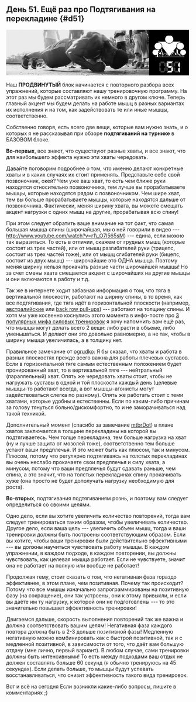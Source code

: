 ## День 51. Ещё раз про Подтягивания на перекладине {#d51}

![](src/img/51.jpg)

Наш **ПРОДВИНУТЫЙ** блок начинается с повторного разбора всех упражнений, которые составляют нашу тренировочную программу. На этот раз мы будем рассматривать их немного в другом ключе. Теперь главный акцент мы будем делать на работе мышц в разных вариантах их исполнения и на том, как задействовать те или иные мышцы, соответственно. 

Собственно говоря, есть всего две вещи, которые вам нужно знать, и о которых я не рассказывал при обзоре **подтягиваний на турнике** в БАЗОВОМ блоке. 

**Во-первых**, все знают, что существуют разные хваты, и все знают, что для наибольшего эффекта нужно эти хваты чередовать. 

Давайте поговорим подробнее о том, что именно делают конкретные хваты и в каких случаях их стоит применять. Представьте себе свой позвоночник, окей? Чем уже ваш хват, то есть чем ближе руки находятся относительно позвоночника, тем лучше вы прорабатываете мышцы, которые находятся рядом с позвоночником. Чем шире хват, тем вы больше прорабатываете мышцы, которые находятся дальше от позвоночника. Фактически, меняя ширину хвата, вы можете смещать акцент нагрузки с одних мышц на другие, прорабатывая всю спину! 

При этом следует обратить ваше внимание на тот факт, что самая большая мышца спины (широчайшая, мы о ней говорили в видео --- http://www.youtube.com/watch?v=r1\_O7l565sM) --- едина, если можно так выразиться. То есть в отличии, скажем от грудных мышц (которые состоят из трех частей), или от мышц разгибателей руки (трицепс, состоит из трех частей тоже), или от мышц сгибателей руки (бицепс, состоит из двух мышц) --- широчайшие это ОДНА мышца. Поэтому меняя ширину нельзя прокачать разные части широчайшей мышцы! Но за счет смены хвата смещается акцент с широчайших на другие мышцы и они включаются в работу и т.д. 

Так же в интернете ходит забавная информация о том, что тяга в вертикальной плоскости, работают на ширину спины, в то время, как все подтягивания, где тяга идёт в горизонтальной плоскости (например, [австралийские](http://www.youtube.com/watch?v=IJpXN3_y9B4) или [back row pull-ups](http://www.youtube.com/watch?v=zJKP_DGhqVg)) --- работают на толщину спины. И хотя мы уже косвенно коснулись этого момента в инфо-посте про [3 популярных мифа силовых тренировок](http://workout.su/forum_thread/4028) я хочу напомнить вам ещё раз, что мышцы могут делать всего 2 вещи: либо расти в объеме, либо уменьшаться. И делают они это довольно равномерно, а не так, чтобы в ширину мышца увеличилась, а в толщину нет. 

Правильное замечание от [ogrudko](http://workout.su/user/11479): Я бы сказал, что хваты и работа в разных плоскостях прежде всего важна для работы плечевых суставов. Если в горизонтальной тяге самым естественным положением будет пронированный хват, то в вертикальной тяге --- нейтральный (параллельный) хват. Опять же чередовать хваты стоит, чтобы не нагружать суставы в одной и той плоскости каждый день (целевые мышцы-то работают всегда, а вот мышцы-агонисты могут задействоваться слегка по разному). Опять же работать стоит с теми хватами, которые удобны и естественны. Если по каким-либо причинам за голову тянуться больно/дискомфортно, то и не заморачиваться над такой техникой. 

Дополнительный момент (спасибо за замечание [mtbrDot](http://workout.su/user/12254)) в плане хватов заключается в толщине перекладины на которой вы подтягиваетесь. Чем толще перекладина, тем больше нагрузка на хват (ну и лучше защита от мозолей тоже), соответственно тем больше устают ваши предплечья. И это может быть как плюсом, так и минусом. Плюсом, потому что регулярно подтягиваясь на толстых перекладинах вы очень неслабо прокачаете свои предплечья и силу хвата, а минусом, потому что ваши предплечья будут сдавать раньше, чем спина, а это значит, что на толстых перекладинах спину прокачивать хуже (она просто не будет дополучать нагрузку необходимую для роста). 

**Во-вторых**, подтягивания подтягиваниям рознь, и поэтому вам следует определиться со своими целями. 

Одно дело, если вы хотите увеличить количество повторений, тогда вам следует тренироваться таким образом, чтобы увеличивать количество. Другое дело, если ваша цель --- увеличить объем мышц, тогда и ваши тренировки должны быть построены соответствующим образом. Если вы хотите, чтобы ваши тренировки были действительно эффективными --- вы должны научиться чувствовать работу мышцы. В каждом упражнении, в каждом подходе, в каждом повторении, вы должны чувствовать, как целевая мышца работает. Если не чувствуете, значит она не работает на полную или вообще не работает! 

Продолжая тему, стоит сказать о том, что негативная фаза гораздо эффективнее, в этом плане, чем позитивная. Почему так происходит? Потому что все мышцы изначально запрограммированы на позитивную фазу (на сокращение), они так устроены, они к этому привыкли, и если вы даёте им ту нагрузку, к которой они не подготовлены --- то это значительно повышает эффективность тренировки! 

Двигаемся дальше, скорость выполнения повторений так же важна и должна соответствовать вашим целям! Негативная фаза каждого повтора должна быть в 2-3 дольше позитивной фазы! Медленную негативную можно комбинировать как с быстрой позитивной, так и с медленной позитивной, в зависимости от того, что даёт вам большую отдачу (мне лично, первый вариант). В любом случае, сами тренировки должны быть интенсивными! То есть между подходами ваш отдых не должен составлять больше 60 секунд (я обычно тренируюсь на 45 секундах). Если делать больше, то мышцы будут успевать восстанавливаться, что снизит эффективность такого вида тренировок. 

Вот и всё на сегодня Если возникли какие-либо вопросы, пишите в комментариях ;) 

